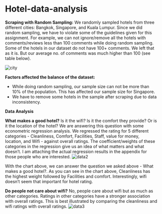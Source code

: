 # Hotel-data-analysis
<b>Scraping with Random Sampling:</b>
We randomly sampled hotels from three different cities: Bangkok, Singapore, and Kuala Lumpur. Since we did random sampling, we have to violate some of the guidelines given for this assignment. For example, we can not ignore/remove all the hotels with comments/reviews less than 100 comments while doing random sampling. Some of the hotels in our dataset do not have 100+ comments. We left that as it is. But our average no. of comments was much higher than 100 (see table below). 

![city](https://user-images.githubusercontent.com/79563144/181500771-840e2779-1a03-4dee-b68e-a5d95655c368.JPG)

<b>Factors affected the balance of the dataset:</b>
* While doing random sampling, our sample size can not be more than 10% of the population. This has affected our sample size for Singapore.  
* We have to remove some hotels in the sample after scraping due to data inconsistency. 

<b>Data Analysis</b>

<b>What makes a good hotel?</b>
Is it the wifi? Is it the comfort they provide? Or is it the location of the hotel? We are answering this question with some econometric regression analysis. We regressed the rating for 5 different categories - 	Cleanliness, Comfort, Facilities, Staff, value for money, location, and Wifi - against overall ratings. The coefficient/weights of these categories in the regression give us an idea of what matters and what doesn’t.  I am attaching the actual regression results in the appendix for those people who are interested. 
![data2](https://user-images.githubusercontent.com/79563144/181501324-eeb8247d-7464-422a-97d1-02c308e38ca8.JPG)

With the chart above, we can answer the question we asked above - What makes a good hotel?. As you can see in the chart above, Cleanliness has the highest weight followed by Facilities and comfort. Interestingly, wifi doesn’t seem that important for hotel rating.

<b>Do people not care about wifi?</b>
No, people care about wifi but as much as other categories. Ratings in other categories have a stronger association with overall ratings.  This is best illustrated by comparing the cleanliness and wifi ratings with overall ratings. 
![data3](https://user-images.githubusercontent.com/79563144/181501575-37e1b98d-e11a-47fb-8cc5-659b635a2428.JPG)



